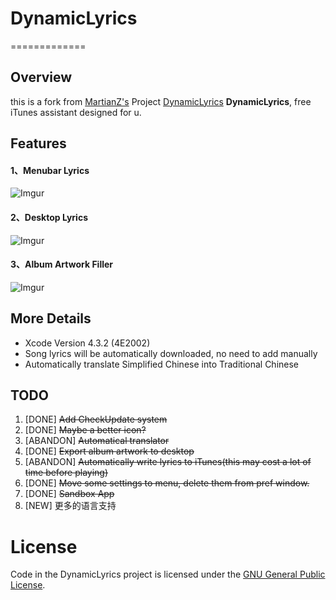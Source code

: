 # DynamicLyrics
=============

## Overview
this is a fork from [MartianZ's](https://github.com/MartianZ) Project [DynamicLyrics](https://github.com/MartianZ/DynamicLyrics)
**DynamicLyrics**, free iTunes assistant designed for u.

## Features

#### 1、Menubar Lyrics

![Imgur](http://i.imgur.com/QupHK.png)

#### 2、Desktop Lyrics

![Imgur](http://i.imgur.com/QwRQG.jpg)

#### 3、Album Artwork Filler

![Imgur](http://i.imgur.com/gv9FK.png)

## More Details
* Xcode Version 4.3.2 (4E2002)
* Song lyrics will be automatically downloaded, no need to add manually
* Automatically translate Simplified Chinese into Traditional Chinese

## TODO

1. [DONE] ~~Add CheckUpdate system~~
2. [DONE] ~~Maybe a better icon?~~
3. [ABANDON] ~~Automatical translator~~
4. [DONE] ~~Export album artwork to desktop~~
5. [ABANDON] ~~Automatically write lyrics to iTunes(this may cost a lot of time before playing)~~
6. [DONE] ~~Move some settings to menu, delete them from pref window.~~
7. [DONE] ~~Sandbox App~~
8. [NEW] 更多的语言支持

#
# License

Code in the DynamicLyrics project is licensed under the [GNU General Public License](http://www.gnu.org/licenses/gpl.html).
